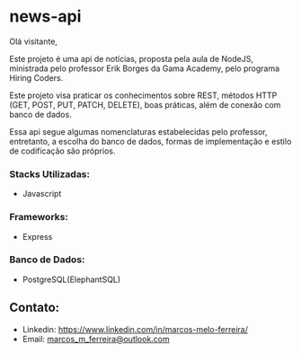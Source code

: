 # news-api

Olá visitante,

Este projeto é uma api de notícias, proposta pela aula de NodeJS, ministrada pelo professor Erik Borges da Gama Academy, pelo programa Hiring Coders.

Este projeto visa praticar os conhecimentos sobre REST, métodos HTTP (GET, POST, PUT, PATCH, DELETE), boas práticas, além de conexão com banco de dados.

Essa api segue algumas nomenclaturas estabelecidas pelo professor, entretanto, a escolha do banco de dados, formas de implementação e estilo de codificação são próprios.

### Stacks Utilizadas:

- Javascript

### Frameworks:

- Express

### Banco de Dados:

- PostgreSQL(ElephantSQL)

## Contato:

- Linkedin: https://www.linkedin.com/in/marcos-melo-ferreira/
- Email: marcos_m_ferreira@outlook.com
